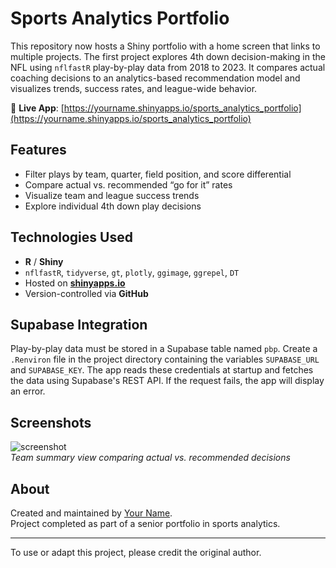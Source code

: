 # Sports Analytics Portfolio

This repository now hosts a Shiny portfolio with a home screen that links to multiple projects.
The first project explores 4th down decision-making in the NFL using `nflfastR` play-by-play data from 2018 to 2023.
It compares actual coaching decisions to an analytics-based recommendation model and visualizes trends, success rates, and league-wide behavior.

🔗 **Live App**: [https://yourname.shinyapps.io/sports_analytics_portfolio](https://yourname.shinyapps.io/sports_analytics_portfolio)

## Features

- Filter plays by team, quarter, field position, and score differential
- Compare actual vs. recommended “go for it” rates
- Visualize team and league success trends
- Explore individual 4th down play decisions

## Technologies Used

- **R** / **Shiny**
- `nflfastR`, `tidyverse`, `gt`, `plotly`, `ggimage`, `ggrepel`, `DT`
- Hosted on **[shinyapps.io](https://shinyapps.io)**
- Version-controlled via **GitHub**

## Supabase Integration

Play-by-play data must be stored in a Supabase table named `pbp`. Create a
`.Renviron` file in the project directory containing the variables
`SUPABASE_URL` and `SUPABASE_KEY`. The app reads these credentials at startup
and fetches the data using Supabase's REST API. If the request fails, the app
will display an error.

## Screenshots

![screenshot](https://yourname.github.io/sports_analytics_portfolio/screenshots/summary_tab.png)  
*Team summary view comparing actual vs. recommended decisions*

## About

Created and maintained by [Your Name](https://github.com/edurler).  
Project completed as part of a senior portfolio in sports analytics.

---

To use or adapt this project, please credit the original author.



